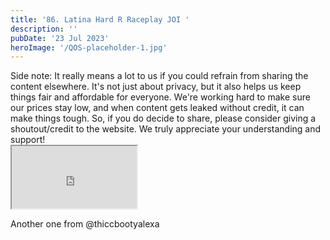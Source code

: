 ```yaml
---
title: '86. Latina Hard R Raceplay JOI '
description: ''
pubDate: '23 Jul 2023'
heroImage: '/QOS-placeholder-1.jpg'
---
```

<div class="video_paragraph_header"> Side note: It really means a lot to us if you could refrain from sharing the content elsewhere. It's not just about privacy, but it also helps us keep things fair and affordable for everyone. We're working hard to make sure our prices stay low, and when content gets leaked without credit, it can make things tough. So, if you do decide to share, please consider giving a shoutout/credit to the website. We truly appreciate your understanding and support!</div>

<iframe src="https://drive.google.com/file/d/1jMcTowk_rJwh29N81LKlN32u3RLes9lz/preview" width="200" height="100" allow="autoplay" allowfullscreen="allowfullscreen"></iframe>

Another one from @thiccbootyalexa
<br>
<br>
<!---<a class="read_more" href="https://drive.google.com/file/d/1jMcTowk_rJwh29N81LKlN32u3RLes9lz/view?usp=sharing">Download</a>--->